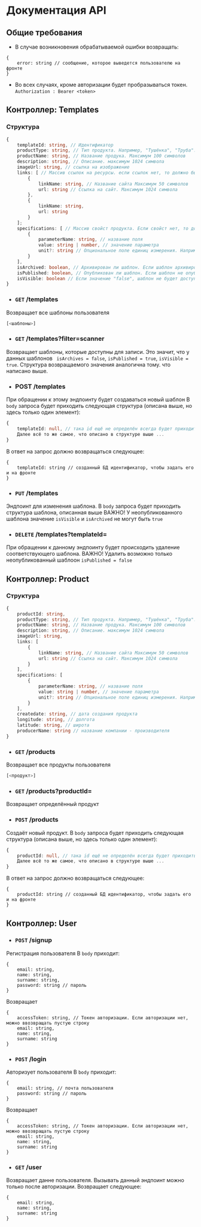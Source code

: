 # Документация API

## Общие требования
- В случае возникновения обрабатываемой ошибки возвращать:
```
{
    error: string // сообщение, которое выведется пользователю на фронте
}
```

- Во всех случаях, кроме авторизации будет пробразываться токен. ```Authorization : Bearer <token>```


## Контроллер: Templates
### Структура
```typescript
{
    templateId: string, // Идентификатор
    productType: string, // Тип продукта. Например, "Тушёнка", "Труба". Максимум 50 символов
    productName: string, // Название продука. Максимум 100 символов
    description: string, // Описание. максимум 1024 символа 
    imageUrl: string, // ссылка на изображение
    links: [ // Массив ссылок на ресурсы. если ссылок нет, то должно быть равно пустому массиву "[]"
        {
            linkName: string, // Название сайта Максимум 50 символов
            url: string // Ссылка на сайт. Максимум 1024 символа
        },
        {
            linkName: string,
            url: string
        }
    ];
    specifications: [ // Массив свойст продукта. Если свойст нет, то должен быть просто пустой массив "[]"
        {
            parameterName: string, // название поля
            value: string | number, // значение параметра
            unit?: string // Опциональное поле единиц измерения. Например, кг, см ...
        }
    ],
    isArchived: boolean, // Архивирован ли шаблон. Если шаблон архивирован, то он не доступен для записи. Это аналог удаления, т.к. уже опубликованный (он записан на block-chai) шаблон нельзя удалить
    isPublished: boolean, // Опубликован ли шаблон. Если шаблон не опубликован, то он не записан в block-chain и его ещё можно редактировать
    isVisible: boolean // Если значение "false", шаблон не будет доступен для записи через мобильное приложение. 
}
```

- ### ```GET``` /templates
Возвращает все шаблоны пользователя
```typescript
[<шаблоны>]
```
- ### ```GET``` /templates?filter=scanner 
Возвращает шаблоны, которые доступны для записи. Это значит, что у данных шаблонов ``` isArchives = false```, ```isPublished = true```, ```isVisible = true```. Структура возвращаемого значения аналогична тому. что написано выше.

- ### POST /templates
При обращении к этому эндпоинту будет создаваться новый шаблон
В ```body``` запроса будет приходить следующая структура (описана выше, но здесь только один элемент):
```typescript
{
    templateId: null, // така id ещё не определён всегда будет приходить "null" 
    Далее всё то же самое, что описано в структуре выше ...
}
```
В ответ на запрос должно возвращаться следующее:
```
{
    templateId: string // созданный БД идентификатор, чтобы задать его и на фронте
}
```

- ### ```PUT``` /templates
Эндпоинт для изменения шаблона. В ```body``` запроса будет приходить структура шаблона, описанная выше
ВАЖНО! У неопубликованного шаблона значение ```isVisible``` и ```isArchived``` не могут быть ```true```

- ### ```DELETE``` /templates?templateId=<templateId>
При обращении к данному эндпоинту будет происходить удаление соответствующего шаблона. ВАЖНО! Удалить возможно только неопубликованный шаблоон ```isPublished = false```


## Контроллер: Product
### Структура
```typescript
{
    productId: string,
    productType: string, // Тип продукта. Например, "Тушёнка", "Труба". Максимум 50 символов
    productName: string, // Название продука. Максимум 100 символов
    description: string, // Описание. максимум 1024 символа 
    imageUrl: string,
    links: [
        {
            linkName: string, // Название сайта Максимум 50 символов
            url: string // Ссылка на сайт. Максимум 1024 символа
        }
    ],
    specifications: [
        {
            parameterName: string, // название поля
            value: string | number, // значение параметра
            unit?: string // Опциональное поле единиц измерения. Например, кг, см ...
        }
    ],
    createdate: string, // дата создания продукта 
    longitude: string, // долгота
    latitude: string, // широта
    producerName: string // название компании - производителя
}
```
- ### ```GET``` /products
Возвращает все продукты пользователя

```typescript
[<продукт>]
```

- ### ```GET``` /products?productId=<productId>
Возвращает определённый продукт

- ### ```POST``` /products
Создаёт новый продукт. В ```body``` запроса будет приходить следующая структура (описана выше, но здесь только один элемент):
```typescript
{
    productId: null, // така id ещё не определён всегда будет приходить "null" 
    Далее всё то же самое, что описано в структуре выше ...
}
```
В ответ на запрос должно возвращаться следующее:
```
{
    productId: string // созданный БД идентификатор, чтобы задать его и на фронте
}
```

## Контроллер: User

- ### ```POST``` /signup
Регистрация пользователя
В ```body``` приходит:
```
{
    email: string,
    name: string,
    surname: string,
    password: string // пароль
}
```
Возвращает
```
{
    accessToken: string, // Токен авторизации. Если авторизации нет, можно ввозвращать пустую строку
    email: string,
    name: string,
    surname: string
}
```



- ### ```POST``` /login
Авторизует пользователя
В ```body``` приходит:
```
{
    email: string, // почта пользователя
    password: string // пароль
}
```
Возвращает
```
{
    accessToken: string, // Токен авторизации. Если авторизации нет, можно ввозвращать пустую строку
    email: string,
    name: string,
    surname: string
}
```


- ### ```GET``` /user
Возвращает данне пользователя. Вызывать данный эндпоинт можно только после авторизации.
Возвращает следующее: 
```
{
    email: string,
    name: string,
    surname: string
}
```